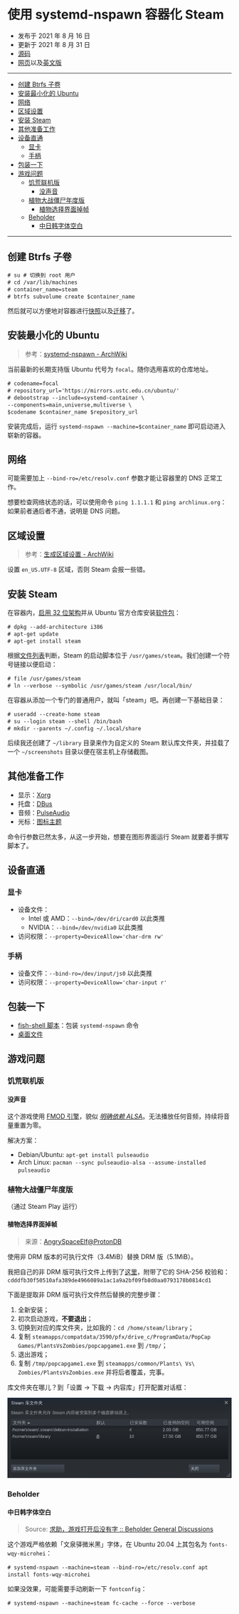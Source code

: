 # 使用 systemd-nspawn 容器化 Steam

- 发布于 2021 年 8 月 16 日
- 更新于 2021 年 8 月 31 日
- [源码][source]
- [网页][page_zhs]以及[英文版][page]

[source]: https://github.com/liolok/liolok.com/blob/master/zhs/containerize-steam-with-systemd-nspawn/index.md
[page]: https://liolok.com/containerize-steam-with-systemd-nspawn/
[page_zhs]: https://liolok.com/zhs/containerize-steam-with-systemd-nspawn/

---

- [创建 Btrfs 子卷](#创建-btrfs-子卷)
- [安装最小化的 Ubuntu](#安装最小化的-ubuntu)
- [网络](#网络)
- [区域设置](#区域设置)
- [安装 Steam](#安装-steam)
- [其他准备工作](#其他准备工作)
- [设备直通](#设备直通)
  - [显卡](#显卡)
  - [手柄](#手柄)
- [包装一下](#包装一下)
- [游戏问题](#游戏问题)
  - [饥荒联机版](#饥荒联机版)
    - [没声音](#没声音)
  - [植物大战僵尸年度版](#植物大战僵尸年度版)
    - [植物选择界面掉帧](#植物选择界面掉帧)
  - [Beholder](#beholder)
    - [中日韩字体空白](#中日韩字体空白)

---

## 创建 Btrfs 子卷

```console
# su # 切换到 root 用户
# cd /var/lib/machines
# container_name=steam
# btrfs subvolume create $container_name
```

然后就可以方便地对容器进行[快照][snapshot]以及[迁移][migrate]了。

[snapshot]: https://wiki.archlinux.org/title/Btrfs#Snapshots
[migrate]: https://wiki.archlinux.org/title/Btrfs#Send/receive

## 安装最小化的 Ubuntu

> 参考：[systemd-nspawn - ArchWiki](https://wiki.archlinux.org/title/Systemd-nspawn#Create_a_Debian_or_Ubuntu_environment)

当前最新的长期支持版 Ubuntu 代号为 `focal`。随你选用喜欢的仓库地址。

```console
# codename=focal
# repository_url='https://mirrors.ustc.edu.cn/ubuntu/'
# debootstrap --include=systemd-container \
--components=main,universe,multiverse \
$codename $container_name $repository_url
```

安装完成后，运行 `systemd-nspawn --machine=$container_name` 即可启动进入崭新的容器。

## 网络

可能需要加上 `--bind-ro=/etc/resolv.conf` 参数才能让容器里的 DNS 正常工作。

想要检查网络状态的话，可以使用命令 `ping 1.1.1.1` 和 `ping archlinux.org`：如果前者通后者不通，说明是 DNS 问题。

## 区域设置

> 参考：[生成区域设置 - ArchWiki](https://wiki.archlinux.org/title/Locale_(简体中文)#生成区域设置)

设置 `en_US.UTF-8` 区域，否则 Steam 会报一些错。

## 安装 Steam

在容器内，[启用 32 位架构][multiarch]并从 Ubuntu 官方仓库安装[软件包][package]：

[multiarch]: https://wiki.debian.org/Multiarch/Implementation#Using_multiarch
[package]: https://packages.ubuntu.com/focal/steam

```console
# dpkg --add-architecture i386
# apt-get update
# apt-get install steam
```

根据[文件列表][filelist]判断，Steam 的启动脚本位于 `/usr/games/steam`。我们创建一个符号链接以便启动：

[filelist]: https://packages.ubuntu.com/focal/i386/steam/filelist

```console
# file /usr/games/steam
# ln --verbose --symbolic /usr/games/steam /usr/local/bin/
```

在容器从添加一个专门的普通用户，就叫「steam」吧。再创建一下基础目录：

```console
# useradd --create-home steam
# su --login steam --shell /bin/bash
# mkdir --parents ~/.config ~/.local/share
```

后续我还创建了 `~/library` 目录来作为自定义的 Steam 默认库文件夹，并挂载了一个
`~/screenshots` 目录以便在宿主机上存储截图。


## 其他准备工作

- 显示：[Xorg][xorg]
- 托盘：[DBus][dbus]
- 音频：[PulseAudio][pulseaudio]
- 光标：[图标主题][styles]

命令行参数已然太多，从这一步开始，想要在图形界面运行 Steam 就要着手撰写脚本了。

[xorg]: https://liolok.com/run-desktop-app-with-systemd-nspawn-container/#xorg
[dbus]: https://liolok.com/run-desktop-app-with-systemd-nspawn-container/#dbus-tray
[pulseaudio]: https://liolok.com/run-desktop-app-with-systemd-nspawn-container/#pulseaudio
[styles]: https://liolok.com/run-desktop-app-with-systemd-nspawn-container/#styles

## 设备直通

### 显卡

- 设备文件：
  - Intel 或 AMD：`--bind=/dev/dri/card0` 以此类推
  - NVIDIA：`--bind=/dev/nvidia0` 以此类推
- 访问权限：`--property=DeviceAllow='char-drm rw'`

### 手柄

- 设备文件：`--bind-ro=/dev/input/js0` 以此类推
- 访问权限：`--property=DeviceAllow='char-input r'`

## 包装一下

- [fish-shell 脚本][script]：包装 `systemd-nspawn` 命令
- [桌面文件][desktop-entry]

[script]: https://github.com/liolok/dotfiles/blob/master/.local/bin/steam
[desktop-entry]: https://github.com/liolok/dotfiles/blob/master/.local/share/applications/steam.desktop

## 游戏问题

### 饥荒联机版

#### 没声音

这个游戏使用 [FMOD 引擎][fmod]，貌似 *[明确依赖 ALSA][alsa]*。无法播放任何音频，持续将音量重置为零。

[alsa]: https://wiki.archlinux.org/title/Steam/Troubleshooting#Configure_PulseAudio
[fmod]: https://wiki.archlinux.org/title/Steam/Troubleshooting#FMOD_sound_engine

解决方案：
- Debian/Ubuntu: `apt-get install pulseaudio`
- Arch Linux: `pacman --sync pulseaudio-alsa --assume-installed pulseaudio`

<!-- #### CJK Font Messed Up -->

### 植物大战僵尸年度版

（通过 Steam Play 运行）

#### 植物选择界面掉帧

> 来源：[AngrySpaceElf@ProtonDB](https://www.protondb.com/app/3590#l7L1gAH52v)

使用非 DRM 版本的可执行文件（3.4MiB）替换 DRM 版（5.1MiB）。

我把自己的非 DRM 版可执行文件上传到了[这里](../../containerize-steam-with-systemd-nspawn/pvz-non-drm.tar)，附带了它的
SHA-256 校验和：`cdddfb30f50510afa389de4966089a1ac1a9a2bf09fb8d0aa0793178b0814cd1`

下面是提取非 DRM 版可执行文件然后替换的完整步骤：

1. 全新安装；
2. 初次启动游戏，**不要退出**；
3. 切换到对应的库文件夹，比如我的：`cd /home/steam/library`；
4. 复制 `steamapps/compatdata/3590/pfx/drive_c/ProgramData/PopCap Games/PlantsVsZombies/popcapgame1.exe` 到 `/tmp/`；
5. 退出游戏；
6. 复制 `/tmp/popcapgame1.exe` 到 `steamapps/common/Plants\ Vs\ Zombies/PlantsVsZombies.exe` 并将后者覆盖，完事。

库文件夹在哪儿？到「设置 -> 下载 -> 内容库」打开配置对话框：

![library-folders](steam-library-folders.png)

### Beholder

#### 中日韩字体空白

> Source: [求助，游戏打开后没有字 :: Beholder General Discussions](https://steamcommunity.com/app/475550/discussions/0/2592234299563997618/?ctp=2#c1480982971155734475)

这个游戏严格依赖「文泉驿微米黑」字体，在 Ubuntu 20.04 上其包名为 `fonts-wqy-microhei`：

```console
# systemd-nspawn --machine=steam --bind-ro=/etc/resolv.conf apt install fonts-wqy-microhei
```

如果没效果，可能需要手动刷新一下 `fontconfig`：

```console
# systemd-nspawn --machine=steam fc-cache --force --verbose
```
